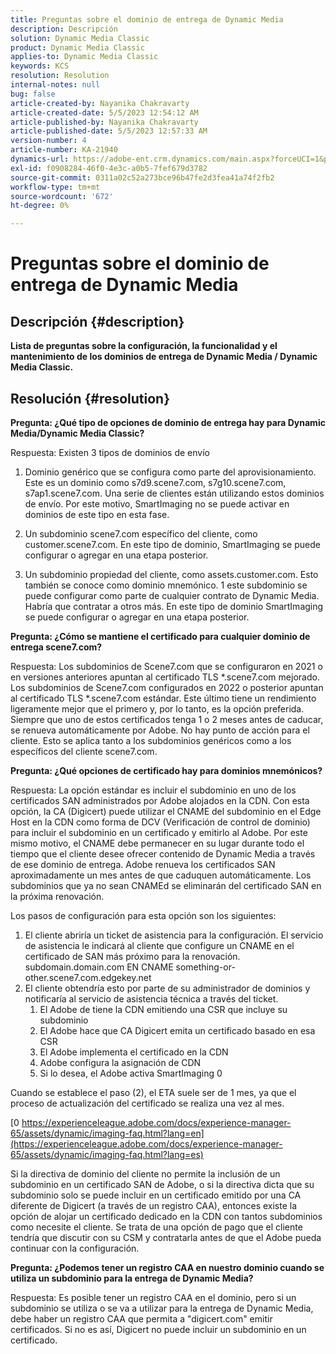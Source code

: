 ```yaml
---
title: Preguntas sobre el dominio de entrega de Dynamic Media
description: Descripción
solution: Dynamic Media Classic
product: Dynamic Media Classic
applies-to: Dynamic Media Classic
keywords: KCS
resolution: Resolution
internal-notes: null
bug: false
article-created-by: Nayanika Chakravarty
article-created-date: 5/5/2023 12:54:12 AM
article-published-by: Nayanika Chakravarty
article-published-date: 5/5/2023 12:57:33 AM
version-number: 4
article-number: KA-21940
dynamics-url: https://adobe-ent.crm.dynamics.com/main.aspx?forceUCI=1&pagetype=entityrecord&etn=knowledgearticle&id=c4944056-dfea-ed11-a7c6-6045bd006704
exl-id: f0908284-46f0-4e3c-a0b5-7fef679d3782
source-git-commit: 0311a02c52a273bce96b47fe2d3fea41a74f2fb2
workflow-type: tm+mt
source-wordcount: '672'
ht-degree: 0%

---
```


# Preguntas sobre el dominio de entrega de Dynamic Media

## Descripción {#description}


<b>Lista de preguntas sobre la configuración, la funcionalidad y el mantenimiento de los dominios de entrega de Dynamic Media / Dynamic Media Classic.</b>


## Resolución {#resolution}


<b>Pregunta: ¿Qué tipo de opciones de dominio de entrega hay para Dynamic Media/Dynamic Media Classic?</b>

Respuesta: Existen 3 tipos de dominios de envío

1) Dominio genérico que se configura como parte del aprovisionamiento. Este es un dominio como s7d9.scene7.com, s7g10.scene7.com, s7ap1.scene7.com.
Una serie de clientes están utilizando estos dominios de envío. Por este motivo, SmartImaging no se puede activar en dominios de este tipo en esta fase.

2) Un subdominio scene7.com específico del cliente, como customer.scene7.com. En este tipo de dominio, SmartImaging se puede configurar o agregar en una etapa posterior.

3) Un subdominio propiedad del cliente, como assets.customer.com. Esto también se conoce como dominio mnemónico. 1 este subdominio se puede configurar como parte de cualquier contrato de Dynamic Media. Habría que contratar a otros más. En este tipo de dominio SmartImaging se puede configurar o agregar en una etapa posterior.

<b>Pregunta: ¿Cómo se mantiene el certificado para cualquier dominio de entrega scene7.com?</b>

Respuesta: Los subdominios de Scene7.com que se configuraron en 2021 o en versiones anteriores apuntan al certificado TLS \*.scene7.com mejorado. Los subdominios de Scene7.com configurados en 2022 o posterior apuntan al certificado TLS \*.scene7.com estándar. Este último tiene un rendimiento ligeramente mejor que el primero y, por lo tanto, es la opción preferida. Siempre que uno de estos certificados tenga 1 o 2 meses antes de caducar, se renueva automáticamente por Adobe. No hay punto de acción para el cliente. Esto se aplica tanto a los subdominios genéricos como a los específicos del cliente scene7.com.

<b>Pregunta: ¿Qué opciones de certificado hay para dominios mnemónicos?</b>

Respuesta: La opción estándar es incluir el subdominio en uno de los certificados SAN administrados por Adobe alojados en la CDN. Con esta opción, la CA (Digicert) puede utilizar el CNAME del subdominio en el Edge Host en la CDN como forma de DCV (Verificación de control de dominio) para incluir el subdominio en un certificado y emitirlo al Adobe. Por este mismo motivo, el CNAME debe permanecer en su lugar durante todo el tiempo que el cliente desee ofrecer contenido de Dynamic Media a través de ese dominio de entrega. Adobe renueva los certificados SAN aproximadamente un mes antes de que caduquen automáticamente. Los subdominios que ya no sean CNAMEd se eliminarán del certificado SAN en la próxima renovación.

Los pasos de configuración para esta opción son los siguientes:

1. El cliente abriría un ticket de asistencia para la configuración.    El servicio de asistencia le indicará al cliente que configure un CNAME en el certificado de SAN más próximo para la renovación.
subdomain.domain.com EN CNAME something-or-other.scene7.com.edgekey.net
2. El cliente obtendría esto por parte de su administrador de dominios y notificaría al servicio de asistencia técnica a través del ticket.
   1. El Adobe de tiene la CDN emitiendo una CSR que incluye su subdominio
   2. El Adobe hace que CA Digicert emita un certificado basado en esa CSR
   3. El Adobe implementa el certificado en la CDN
   4. Adobe configura la asignación de CDN
   5. Si lo desea, el Adobe activa SmartImaging 0


Cuando se establece el paso (2), el ETA suele ser de 1 mes, ya que el proceso de actualización del certificado se realiza una vez al mes.

[0 https://experienceleague.adobe.com/docs/experience-manager-65/assets/dynamic/imaging-faq.html?lang=en](https://experienceleague.adobe.com/docs/experience-manager-65/assets/dynamic/imaging-faq.html?lang=es)

Si la directiva de dominio del cliente no permite la inclusión de un subdominio en un certificado SAN de Adobe, o si la directiva dicta que su subdominio solo se puede incluir en un certificado emitido por una CA diferente de Digicert (a través de un registro CAA), entonces existe la opción de alojar un certificado dedicado en la CDN con tantos subdominios como necesite el cliente. Se trata de una opción de pago que el cliente tendría que discutir con su CSM y contratarla antes de que el Adobe pueda continuar con la configuración.

<b>Pregunta: ¿Podemos tener un registro CAA en nuestro dominio cuando se utiliza un subdominio para la entrega de Dynamic Media?</b>

Respuesta: Es posible tener un registro CAA en el dominio, pero si un subdominio se utiliza o se va a utilizar para la entrega de Dynamic Media, debe haber un registro CAA que permita a &quot;digicert.com&quot; emitir certificados. Si no es así, Digicert no puede incluir un subdominio en un certificado.
